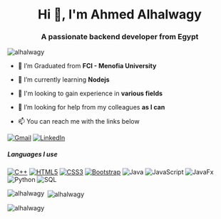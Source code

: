 <h1 align="center">Hi 👋, I'm Ahmed Alhalwagy</h1>
<h3 align="center">A passionate backend developer from Egypt</h3>
<p align="left"> <img src="https://komarev.com/ghpvc/?username=alhalwagy&label=Profile%20views&color=0e75b6&style=flat" alt="alhalwagy" /> </p>


- 🔭 I’m Graduated from **FCI - Menofia University**

- 🌱 I’m currently learning **Nodejs**

- 👯 I'm looking to gain experience in **various fields**

- 🤝 I’m looking for help from my colleagues **as I can**

- :mailbox: You can reach me with the links below

  
[![Gmail](https://img.shields.io/badge/-GMAIL-D14836?style=for-the-badge&logo=gmail&logoColor=white)](mailto:ahmedhalwgy@gmail.com)
[![LinkedIn](https://img.shields.io/badge/-LINKEDIN-0077B5?style=for-the-badge&logo=linkedin&logoColor=white)](https://www.linkedin.com/in/ahmedalhalwagy/)

##### Languages I use

[![C++](https://img.shields.io/badge/-C++-000000?style=flat&logo=c%2B%2B)](https://github.com/MahmoudAliKhider)
[![HTML5](https://img.shields.io/badge/-HTML5-000000?style=flat&logo=html5)](https://github.com/MahmoudAliKhider)
[![CSS3](https://img.shields.io/badge/-CSS3-1572B6?style=flat-square&logo=css3&link=https://github.com/MahmoudAliKhider)](https://github.com/MahmoudAliKhider/)
[![Bootstrap](https://img.shields.io/badge/-Bootstrap-563D7C?style=flat-square&logo=bootstrap&link=https://github.com/MahmoudAliKhider)](https://github.com/MahmoudAliKhider/)
![Java](https://img.shields.io/badge/-Java-000000?style=flat&logo=java)
![JavaScript](https://img.shields.io/badge/-JavaScript-000000?style=flat&logo=javascript)
![JavaFx](https://img.shields.io/badge/-JavaFx-000000?style=flat&logo=javafx)
![Python](https://img.shields.io/badge/-Python-000000?style=flat&logo=python)
![SQL](https://img.shields.io/badge/-SQL-000000?style=flat&logo=postgresql)


<p><img align="left" src="https://github-readme-stats.vercel.app/api/top-langs?username=alhalwagy&show_icons=true&locale=en&layout=compact" alt="alhalwagy" /></p>

<p>&nbsp;<img align="center" src="https://github-readme-stats.vercel.app/api?username=alhalwagy&show_icons=true&locale=en" alt="alhalwagy" /></p>

<p><img align="center" src="https://github-readme-streak-stats.herokuapp.com/?user=alhalwagy&" alt="alhalwagy" /></p>

